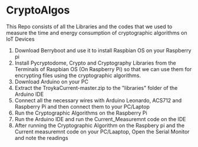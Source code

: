 # CryptoAlgos
This Repo consists of all the Libraries and the codes that we used to measure the time and energy consumption of cryptographic algorithms on IoT Devices

1. Download Berryboot and use it to install Raspbian OS on your Raspberry pi
2. Install Pycryptodome, Crypto and Cryptography Libraries from the Terminals of Raspbian OS (On Raspberry Pi) so that we can use them for encrypting files using the cryptographic algorithms.
3. Download Arduino on your PC
4. Extract the TroykaCurrent-master.zip to the "libraries" folder of the Arduino IDE
5. Connect all the necessary wires with Arduino Leonardo, ACS712 and Raspberry Pi and then connect them to your PC/Laptop
6. Run the Cryptographic Algorithms on the Raspberry Pi
7. Run the Arduino IDE and run the Current_Measuremnt code on the IDE
8. After running the Cryptographic Algorithm on the Raspbery pi and the Current measuremnt code on your PC/Laaptop, Open the Serial Monitor and note the readings

